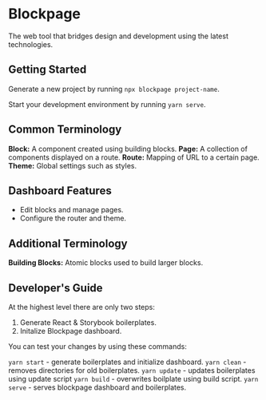# Blockpage

The web tool that bridges design and development using the latest technologies.

## Getting Started

Generate a new project by running `npx blockpage project-name`.

Start your development environment by running `yarn serve`.

## Common Terminology

**Block:** A component created using building blocks.
**Page:** A collection of components displayed on a route.
**Route:** Mapping of URL to a certain page.
**Theme:** Global settings such as styles.

## Dashboard Features

- Edit blocks and manage pages.
- Configure the router and theme.

## Additional Terminology

**Building Blocks:** Atomic blocks used to build larger blocks.

## Developer's Guide

At the highest level there are only two steps:

1. Generate React & Storybook boilerplates.
1. Initalize Blockpage dashboard.

You can test your changes by using these commands:

`yarn start` - generate boilerplates and initialize dashboard.
`yarn clean` - removes directories for old boilerplates.
`yarn update` - updates boilerplates using update script
`yarn build` - overwrites boilplate using build script.
`yarn serve` - serves blockpage dashboard and boilerplates.
